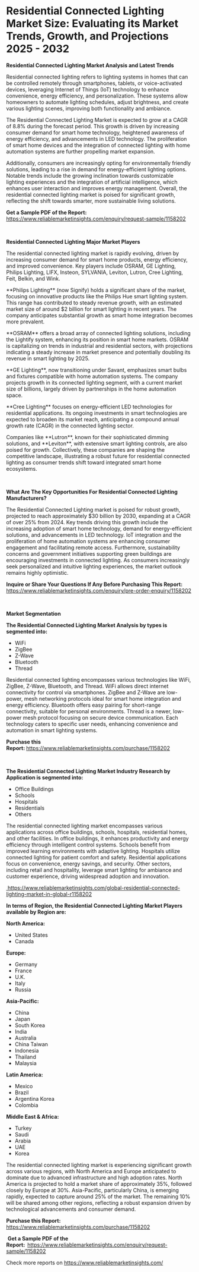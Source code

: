 <p><h1>Residential Connected Lighting Market Size: Evaluating its Market Trends, Growth, and Projections 2025 - 2032</h1></p><p><strong>Residential Connected Lighting Market Analysis and Latest Trends</strong></p>
<p><p>Residential connected lighting refers to lighting systems in homes that can be controlled remotely through smartphones, tablets, or voice-activated devices, leveraging Internet of Things (IoT) technology to enhance convenience, energy efficiency, and personalization. These systems allow homeowners to automate lighting schedules, adjust brightness, and create various lighting scenes, improving both functionality and ambiance.</p><p>The Residential Connected Lighting Market is expected to grow at a CAGR of 8.8% during the forecast period. This growth is driven by increasing consumer demand for smart home technology, heightened awareness of energy efficiency, and advancements in LED technology. The proliferation of smart home devices and the integration of connected lighting with home automation systems are further propelling market expansion. </p><p>Additionally, consumers are increasingly opting for environmentally friendly solutions, leading to a rise in demand for energy-efficient lighting options. Notable trends include the growing inclination towards customizable lighting experiences and the integration of artificial intelligence, which enhances user interaction and improves energy management. Overall, the residential connected lighting market is poised for significant growth, reflecting the shift towards smarter, more sustainable living solutions.</p></p>
<p><strong>Get a Sample PDF of the Report:&nbsp;</strong> <a href="https://www.reliablemarketinsights.com/enquiry/request-sample/1158202?utm_campaign=2311&utm_medium=2&utm_source=Github&utm_content=ia&utm_term=09022025&utm_id=residential-connected-lighting">https://www.reliablemarketinsights.com/enquiry/request-sample/1158202</a></p>
<p>&nbsp;</p>
<p><strong>Residential Connected Lighting Major Market Players</strong></p>
<p><p>The residential connected lighting market is rapidly evolving, driven by increasing consumer demand for smart home products, energy efficiency, and improved convenience. Key players include OSRAM, GE Lighting, Philips Lighting, LIFX, Insteon, SYLVANIA, Leviton, Lutron, Cree Lighting, Feit, Belkin, and Wink.</p><p>**Philips Lighting** (now Signify) holds a significant share of the market, focusing on innovative products like the Philips Hue smart lighting system. This range has contributed to steady revenue growth, with an estimated market size of around $2 billion for smart lighting in recent years. The company anticipates substantial growth as smart home integration becomes more prevalent.</p><p>**OSRAM** offers a broad array of connected lighting solutions, including the Lightify system, enhancing its position in smart home markets. OSRAM is capitalizing on trends in industrial and residential sectors, with projections indicating a steady increase in market presence and potentially doubling its revenue in smart lighting by 2025.</p><p>**GE Lighting**, now transitioning under Savant, emphasizes smart bulbs and fixtures compatible with home automation systems. The company projects growth in its connected lighting segment, with a current market size of billions, largely driven by partnerships in the home automation space.</p><p>**Cree Lighting** focuses on energy-efficient LED technologies for residential applications. Its ongoing investments in smart technologies are expected to broaden its market reach, anticipating a compound annual growth rate (CAGR) in the connected lighting sector.</p><p>Companies like **Lutron**, known for their sophisticated dimming solutions, and **Leviton**, with extensive smart lighting controls, are also poised for growth. Collectively, these companies are shaping the competitive landscape, illustrating a robust future for residential connected lighting as consumer trends shift toward integrated smart home ecosystems.</p></p>
<p>&nbsp;</p>
<p><strong>What Are The Key Opportunities For Residential Connected Lighting Manufacturers?</strong></p>
<p><p>The Residential Connected Lighting market is poised for robust growth, projected to reach approximately $30 billion by 2030, expanding at a CAGR of over 25% from 2024. Key trends driving this growth include the increasing adoption of smart home technology, demand for energy-efficient solutions, and advancements in LED technology. IoT integration and the proliferation of home automation systems are enhancing consumer engagement and facilitating remote access. Furthermore, sustainability concerns and government initiatives supporting green buildings are encouraging investments in connected lighting. As consumers increasingly seek personalized and intuitive lighting experiences, the market outlook remains highly optimistic.</p></p>
<p><strong>Inquire or Share Your Questions If Any Before Purchasing This Report:</strong> <a href="https://www.reliablemarketinsights.com/enquiry/pre-order-enquiry/1158202?utm_campaign=2311&utm_medium=2&utm_source=Github&utm_content=ia&utm_term=09022025&utm_id=residential-connected-lighting">https://www.reliablemarketinsights.com/enquiry/pre-order-enquiry/1158202</a></p>
<p>&nbsp;</p>
<p><strong>Market Segmentation</strong></p>
<p><strong>The Residential Connected Lighting Market Analysis by types is segmented into:</strong></p>
<p><ul><li>WiFi</li><li>ZigBee</li><li>Z-Wave</li><li>Bluetooth</li><li>Thread</li></ul></p>
<p><p>Residential connected lighting encompasses various technologies like WiFi, ZigBee, Z-Wave, Bluetooth, and Thread. WiFi allows direct internet connectivity for control via smartphones. ZigBee and Z-Wave are low-power, mesh networking protocols ideal for smart home integration and energy efficiency. Bluetooth offers easy pairing for short-range connectivity, suitable for personal environments. Thread is a newer, low-power mesh protocol focusing on secure device communication. Each technology caters to specific user needs, enhancing convenience and automation in smart lighting systems.</p></p>
<p><strong>Purchase this Report:&nbsp;</strong><a href="https://www.reliablemarketinsights.com/purchase/1158202?utm_campaign=2311&utm_medium=2&utm_source=Github&utm_content=ia&utm_term=09022025&utm_id=residential-connected-lighting">https://www.reliablemarketinsights.com/purchase/1158202</a></p>
<p>&nbsp;</p>
<p><strong>The Residential Connected Lighting Market Industry Research by Application is segmented into:</strong></p>
<p><ul><li>Office Buildings</li><li>Schools</li><li>Hospitals</li><li>Residentials</li><li>Others</li></ul></p>
<p><p>The residential connected lighting market encompasses various applications across office buildings, schools, hospitals, residential homes, and other facilities. In office buildings, it enhances productivity and energy efficiency through intelligent control systems. Schools benefit from improved learning environments with adaptive lighting. Hospitals utilize connected lighting for patient comfort and safety. Residential applications focus on convenience, energy savings, and security. Other sectors, including retail and hospitality, leverage smart lighting for ambiance and customer experience, driving widespread adoption and innovation.</p></p>
<p><a href="https://www.reliablemarketinsights.com/global-residential-connected-lighting-market-in-global-r1158202?utm_campaign=2311&utm_medium=2&utm_source=Github&utm_content=ia&utm_term=09022025&utm_id=residential-connected-lighting">&nbsp;https://www.reliablemarketinsights.com/global-residential-connected-lighting-market-in-global-r1158202</a></p>
<p><strong>In terms of Region, the Residential Connected Lighting Market Players available by Region are:</strong></p>
<p>
    <p> <strong> North America: </strong>
        <ul>
            <li>United States</li>
            <li>Canada</li>
        </ul>
        </p> 
    <p> <strong> Europe: </strong>
        <ul>
            <li>Germany</li>
            <li>France</li>
            <li>U.K.</li>
            <li>Italy</li>
            <li>Russia</li>
        </ul>
        </p> 
    <p> <strong> Asia-Pacific: </strong>
        <ul>
            <li>China</li>
            <li>Japan</li>
            <li>South Korea</li>
            <li>India</li>
            <li>Australia</li>
            <li>China Taiwan</li>
            <li>Indonesia</li>
            <li>Thailand</li>
            <li>Malaysia</li>
        </ul>
        </p> 
    <p> <strong> Latin America: </strong>
        <ul>
            <li>Mexico</li>
            <li>Brazil</li>
            <li>Argentina Korea</li>
            <li>Colombia</li>
        </ul>
        </p> 
    <p> <strong> Middle East & Africa: </strong>
        <ul>
            <li>Turkey</li>
            <li>Saudi</li>
            <li>Arabia</li>
            <li>UAE</li>
            <li>Korea</li>
        </ul>
    </p>
    </p>
<p><p>The residential connected lighting market is experiencing significant growth across various regions, with North America and Europe anticipated to dominate due to advanced infrastructure and high adoption rates. North America is projected to hold a market share of approximately 35%, followed closely by Europe at 30%. Asia-Pacific, particularly China, is emerging rapidly, expected to capture around 25% of the market. The remaining 10% will be shared among other regions, reflecting a robust expansion driven by technological advancements and consumer demand.</p></p>
<p><strong>Purchase this Report: </strong><a href="https://www.reliablemarketinsights.com/purchase/1158202?utm_campaign=2311&utm_medium=2&utm_source=Github&utm_content=ia&utm_term=09022025&utm_id=residential-connected-lighting">https://www.reliablemarketinsights.com/purchase/1158202</a></p>
<p>&nbsp;<strong>Get a Sample PDF of the Report:&nbsp;&nbsp;</strong><a href="https://www.reliablemarketinsights.com/enquiry/request-sample/1158202?utm_campaign=2311&utm_medium=2&utm_source=Github&utm_content=ia&utm_term=09022025&utm_id=residential-connected-lighting">https://www.reliablemarketinsights.com/enquiry/request-sample/1158202</a></p>
<p><strong></strong></p>
<p>Check more reports on <a href="https://www.reliablemarketinsights.com/?utm_campaign=2311&utm_medium=2&utm_source=Github&utm_content=ia&utm_term=09022025&utm_id=residential-connected-lighting">https://www.reliablemarketinsights.com/</a></p>